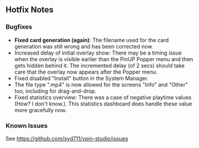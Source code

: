 ## Hotfix Notes

### Bugfixes

- **Fixed card generation (again)**: The filename used for the card generation was still wrong and has been corrected now.
- Increased delay of initial overlay show: There may be a timing issue when the overlay is visible earlier than the PinUP Popper menu and then gets hidden behind it. The incremented delay (of 2 secs) should take care that the overlay now appears after the Popper menu.
- Fixed disabled "Install" button in the System Manager.
- The file type ".mp4" is now allowed for the screens "Info" and "Other" too, including for drag-and-drop.
- Fixed statistics overview: There was a case of negative playtime values (How? I don't know.). This statistics dashboard does handle these value more gracefully now.

### Known Issues

See https://github.com/syd711/vpin-studio/issues
